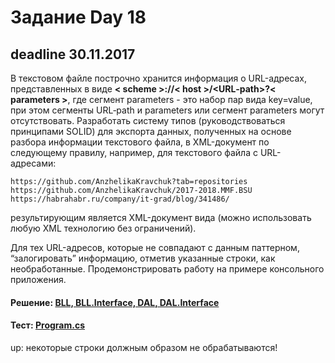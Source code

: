﻿# Задание Day 18

## deadline 30.11.2017

В текстовом файле построчно хранится информация о URL-адресах, представленных в виде **< scheme >://< host >/<URL‐path>?< parameters >**, где сегмент parameters - это набор пар вида key=value, при этом сегменты URL‐path и parameters  или сегмент parameters могут отсутствовать. 
Разработать систему типов (руководствоваться принципами SOLID) для экспорта данных, полученных на основе разбора информации текстового файла, в XML-документ по следующему правилу, например, для текстового файла с URL-адресами:

    https://github.com/AnzhelikaKravchuk?tab=repositories 
    https://github.com/AnzhelikaKravchuk/2017-2018.MMF.BSU
    https://habrahabr.ru/company/it-grad/blog/341486/

результирующим является XML-документ вида (можно использовать любую XML технологию без ограничений).

Для тех URL-адресов, которые не совпадают с данным паттерном, “залогировать” информацию, отметив указанные строки, как необработанные. 
Продемонстрировать работу на примере консольного приложения.

#### Решение: [BLL, BLL.Interface, DAL, DAL.Interface](https://github.com/Ghyro/EPAM-.NET-Training/tree/master/NET.W.2018.Korzun.18/Task)

#### Тест: [Program.cs](https://github.com/Ghyro/EPAM-.NET-Training/blob/master/NET.W.2018.Korzun.18/Tests/Program.cs)

up: некоторые строки должным образом не обрабатываются!

